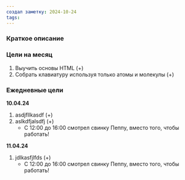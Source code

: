```yaml
---
создал заметку: 2024-10-24
tags:
---
```

### Краткое описание
### Цели на месяц
1. Выучить основы HTML (+)
2. Собрать клавиатуру используя только атомы и молекулы (+)

### Ежедневные цели
**10.04.24**
1. asdjfllkasdf (+)
2. aslkdfjalsdfj (+)
	- С 12:00 до 16:00 смотрел свинку Пеппу, вместо того, чтобы работать!


**11.04.24**
1. jdlkasfjlfds (+)
	- С 12:00 до 16:00 смотрел свинку Пеппу, вместо того, чтобы работать!
